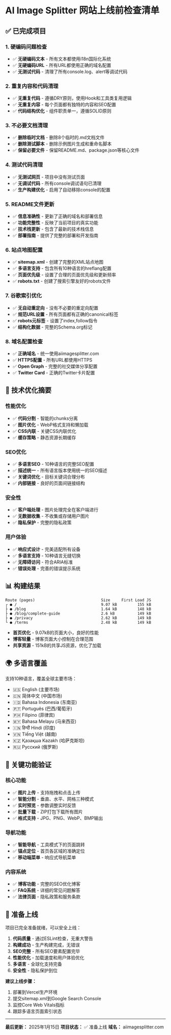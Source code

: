 # AI Image Splitter 网站上线前检查清单

## ✅ 已完成项目

### 1. 硬编码问题检查
- ✅ **无硬编码文本** - 所有文本都使用i18n国际化系统
- ✅ **无硬编码URL** - 所有URL都使用正确的域名配置
- ✅ **无测试代码** - 清理了所有console.log、alert等调试代码

### 2. 重复内容和代码清理
- ✅ **无重复代码** - 遵循DRY原则，使用Hook和工具类复用逻辑
- ✅ **无重复内容** - 每个页面都有独特的内容和SEO配置
- ✅ **代码结构优化** - 组件职责单一，遵循SOLID原则

### 3. 不必要文档清理
- ✅ **删除临时文档** - 删除8个临时的.md文档文件
- ✅ **删除测试脚本** - 删除示例图片生成和重命名脚本
- ✅ **保留必要文件** - 保留README.md、package.json等核心文件

### 4. 测试代码清理
- ✅ **无测试网页** - 项目中没有测试页面
- ✅ **无调试代码** - 所有console调试语句已清理
- ✅ **生产构建优化** - 启用了自动移除console的配置

### 5. README文件更新
- ✅ **信息准确性** - 更新了正确的域名和部署信息
- ✅ **功能完整性** - 反映了当前项目的真实功能
- ✅ **技术栈更新** - 包含了最新的技术栈信息
- ✅ **部署指南** - 提供了完整的部署和开发指南

### 6. 站点地图配置
- ✅ **sitemap.xml** - 创建了完整的XML站点地图
- ✅ **多语言支持** - 包含所有10种语言的hreflang配置
- ✅ **页面优先级** - 设置了合理的页面优先级和更新频率
- ✅ **robots.txt** - 创建了搜索引擎友好的robots文件

### 7. 谷歌索引优化
- ✅ **无自动重定向** - 没有不必要的重定向配置
- ✅ **规范URL设置** - 所有页面都有正确的canonical标签
- ✅ **robots元标签** - 设置了index,follow指令
- ✅ **结构化数据** - 完整的Schema.org标记

### 8. 域名配置检查
- ✅ **正确域名** - 统一使用aiimagesplitter.com
- ✅ **HTTPS配置** - 所有URL都使用HTTPS
- ✅ **Open Graph** - 完整的社交媒体分享配置
- ✅ **Twitter Card** - 正确的Twitter卡片配置

## 🚀 技术优化摘要

### 性能优化
- ✅ **代码分割** - 智能的chunks分离
- ✅ **图片优化** - WebP格式支持和懒加载
- ✅ **CSS内联** - 关键CSS内联优化
- ✅ **缓存策略** - 静态资源长期缓存

### SEO优化
- ✅ **多语言SEO** - 10种语言的完整SEO配置
- ✅ **描述统一** - 所有语言版本使用统一的SEO描述
- ✅ **关键词优化** - 目标关键词合理分布
- ✅ **内部链接** - 良好的页面间链接结构

### 安全性
- ✅ **客户端处理** - 图片处理完全在客户端进行
- ✅ **无数据收集** - 不收集或存储用户图片
- ✅ **隐私保护** - 完整的隐私政策

### 用户体验
- ✅ **响应式设计** - 完美适配所有设备
- ✅ **多语言支持** - 10种语言无缝切换
- ✅ **无障碍访问** - 符合ARIA标准
- ✅ **错误处理** - 完善的错误提示系统

## 📊 构建结果

```
Route (pages)                             Size     First Load JS
┌ ● /                                     9.07 kB         155 kB
├ ● /blog                                 1.64 kB         148 kB  
├ ● /blog/complete-guide                  2.6 kB          149 kB
├ ● /privacy                              2.62 kB         149 kB
└ ● /terms                                2.48 kB         149 kB
```

- **首页优化** - 9.07kB的页面大小，良好的性能
- **博客轻量** - 博客页面大小控制在合理范围
- **共享资源** - 151kB的共享JS资源，优化了加载

## 🌍 多语言覆盖

支持10种语言，覆盖全球主要市场：
- 🇺🇸 English (主要市场)
- 🇨🇳 简体中文 (中国市场)
- 🇮🇩 Bahasa Indonesia (东南亚)
- 🇵🇹 Português (巴西/葡萄牙)
- 🇵🇭 Filipino (菲律宾)
- 🇲🇾 Bahasa Melayu (马来西亚)
- 🇮🇳 हिन्दी Hindi (印度)
- 🇻🇳 Tiếng Việt (越南)
- 🇰🇿 Қазақша Kazakh (哈萨克斯坦)
- 🇷🇺 Русский (俄罗斯)

## 🎯 关键功能验证

### 核心功能
- ✅ **图片上传** - 支持拖拽和点击上传
- ✅ **智能分割** - 垂直、水平、网格三种模式
- ✅ **实时预览** - 参数调整实时反馈
- ✅ **批量下载** - ZIP打包下载所有图片
- ✅ **格式支持** - JPG、PNG、WebP、BMP输出

### 导航功能
- ✅ **智能导航** - 工具模式下的页面跳转
- ✅ **锚点定位** - 首页各区域的准确定位
- ✅ **移动端菜单** - 响应式导航菜单

### 内容系统
- ✅ **博客功能** - 完整的SEO优化博客
- ✅ **FAQ系统** - 详细的常见问题解答
- ✅ **法律页面** - 隐私政策和服务条款

## 🚀 准备上线

项目已完全准备就绪，可以安全上线：

1. **代码质量** - 通过ESLint检查，无重大警告
2. **构建成功** - 生产构建完成，无错误
3. **SEO完整** - 所有SEO要素配置完毕
4. **性能优化** - 加载速度和用户体验优化
5. **多语言** - 全球化支持完备
6. **安全性** - 隐私保护到位

**建议上线步骤：**
1. 部署到Vercel生产环境
2. 提交sitemap.xml到Google Search Console
3. 监控Core Web Vitals指标
4. 跟踪多语言页面索引状态

---

**最后更新：** 2025年1月15日
**项目状态：** ✅ 准备上线
**域名：** aiimagesplitter.com 